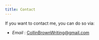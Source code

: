 ```yaml
---
title: Contact
---
```


If you want to contact me, you can do so via:

- *Email* : CollinBrownWriting@gmail.com
